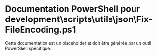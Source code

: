 # Documentation PowerShell pour development\scripts\utils\json\Fix-FileEncoding.ps1

Cette documentation est un placeholder et doit être générée par un outil PowerShell spécifique.
